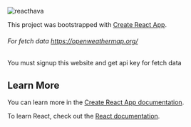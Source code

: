 ![reacthava](https://user-images.githubusercontent.com/28316968/49324989-16487600-f54b-11e8-9b44-ee1df01690a3.PNG)

This project was bootstrapped with [Create React App](https://github.com/facebook/create-react-app).

###### For fetch data https://openweathermap.org/
  
  You must signup this website and get api key for fetch data 


## Learn More

You can learn more in the [Create React App documentation](https://facebook.github.io/create-react-app/docs/getting-started).

To learn React, check out the [React documentation](https://reactjs.org/).
